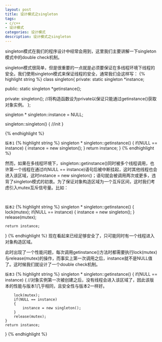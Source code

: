 ```yaml
---
layout: post
title: 设计模式之singleton
tags:
- c/c++
- 设计模式
categories: 设计模式
description: 设计模式之singleton
---
```


singleton模式在我们的程序设计中经常会用到，这里我们主要讲解一下singleton模式中的double check机制。

<!-- more -->


singleton模式很简单，但是很重要的一点就是必须要保证在多线程环境下线程的安全。我们使用singleton模式来保证线程的安全，通常我们会这样写：
{% highlight string %}
class singleton{
private:
	static singleton *instance;

public:
	static singleton *getinstance();

private:
	singleton();			//将构造函数设为private以保证只能通过getinstance()获取对象实例。
};

singleton * singleton::instance = NULL;

singleton::singleton()
{
	//init
}

{% endhighlight %}


```版本1```
{% highlight string %}
singleton * singleton::getinstance()
{
	if(NULL == instance)
	{
		instance = new singleton();
	}
	return instance;
}
{% endhighlight %}

然而，如果在多线程环境下，singleton::getinstance()同时被多个线程调用，也许第一个线程在通过if(NULL == instance)语句后被中断挂起，这时其他线程也会进入该区域，这时instance = new singleton()；语句就会被调用两次或更多，违背了singleton模式的初衷。为了保证对象构造区域为一个互斥区间，这时我们考虑引入mutex互斥信号量。比如：

<br />

```版本2```
{% highlight string %}
singleton * singleton::getinstance()
{
	lock(mutex);
	if(NULL == instance)
	{
		instance = new singleton();
	}
	release(mutex);

	return instance;
}
{% endhighlight %}
现在看起来已经足够安全了，只可能同时有一个线程进入对象构造区域。

此时出现了一个性能问题，每次调用getinstance()方法时都需要执行lock(mutex)与release(mutex)的操作，而事实上第一次调用之后，instance就不是NULL值了。这时候我们就设计了一个double check机制。
<br />


```版本3```
{% highlight string %}
singleton * singleton::getinstance()
{
	if(NULL == instance)
	{
		//对象实例第一次被创建之后，没有线程会进入该区域了，因此该版本的性能与版本1几乎相同，且安全性与版本2一样好。

		lock(mutex);
		if(NULL == instance)
		{
			instance = new singleton();
		}
		release(mutex);
	}
	return instance;
}
{% endhighlight %}







<br />
<br />
<br />


